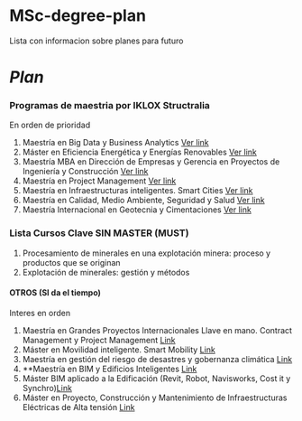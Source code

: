 # MSc-degree-plan
Lista con informacion sobre planes para futuro

# *Plan*

### Programas de maestria por IKLOX Structralia

En orden de prioridad
1. Maestría en Big Data y Business Analytics [Ver link](https://www.structuralia.com/formacion/master-en-big-data-y-business-analytics)
2. Máster en Eficiencia Energética y Energías Renovables [Ver link](https://www.structuralia.com/formacion/master-en-eficiencia-energetica-y-energias-renovables)
3. Maestría MBA en Dirección de Empresas y Gerencia en Proyectos de Ingeniería y Construcción [Ver link](https://www.structuralia.com/formacion/master-mba-en-direccion-de-empresas-y-gerencia-en-proyectos-de-ingenieria-y-construccion)
4. Maestría en Project Management [Ver link](https://www.structuralia.com/formacion/master-en-project-management)
5. Maestría en Infraestructuras inteligentes. Smart Cities [Ver link](https://www.structuralia.com/formacion/master-en-infraestructuras-inteligentes-smart-cities)
6. Maestría en Calidad, Medio Ambiente, Seguridad y Salud [Ver link](https://www.structuralia.com/formacion/master-calidad-medio-ambiente-seguridad-salud)
7. Maestría Internacional en Geotecnia y Cimentaciones [Ver link](https://www.structuralia.com/formacion/master-internacional-geotecnia-cimentaciones)

### Lista Cursos Clave SIN MASTER (MUST)
1. Procesamiento de minerales en una explotación minera: proceso y productos que se originan
2. Explotación de minerales: gestión y métodos

#### OTROS (SI da el tiempo)
Interes en orden
1. Maestría en Grandes Proyectos Internacionales Llave en mano. Contract Management y Project Management [Link](https://www.structuralia.com/formacion/master-en-grandes-proyectos-internacionales-llave-en-mano-contract-management-y-project-management) 
2. Máster en Movilidad inteligente. Smart Mobility [Link](https://www.structuralia.com/formacion/master-en-smart-mobility)
3. Maestría en gestión del riesgo de desastres y gobernanza climática [Link](https://www.structuralia.com/formacion/master-gestion-riesgo-desastres-y-gobernanza-climatica)
4. **Maestría en BIM y Edificios Inteligentes [Link](https://www.structuralia.com/formacion/master-bim-edificios-inteligentes)
5. Máster BIM aplicado a la Edificación (Revit, Robot, Navisworks, Cost it y Synchro)[Link](https://www.structuralia.com/formacion/master-bim-edificacion)
6. Máster en Proyecto, Construcción y Mantenimiento de Infraestructuras Eléctricas de Alta tensión [Link](https://www.structuralia.com/formacion/master-en-proyecto-construccion-y-mantenimiento-de-infraestructuras-electricas-de-alta-tension)
